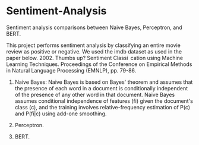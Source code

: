 # Sentiment-Analysis
Sentiment analysis comparisons between Naive Bayes, Perceptron, and BERT. 

This project performs sentiment analysis by classifying an entire movie review as positive or negative. We used the imdb dataset as used in the paper below.
2002. Thumbs up? Sentiment Classi cation using Machine Learning Techniques. Proceedings of the Conference on Empirical Methods in Natural Language Processing (EMNLP), pp. 79-86.

1. Naive Bayes: Naive Bayes is based on Bayes' theorem and assumes that the presence of each word in a document is conditionally independent of the presence of any other word in that document. Naive Bayes assumes conditional independence of features (fi) given the document's class (c), and the training involves relative-frequency estimation of P(c) and P(fi|c) using add-one smoothing. 

2. Perceptron.

3. BERT. 
